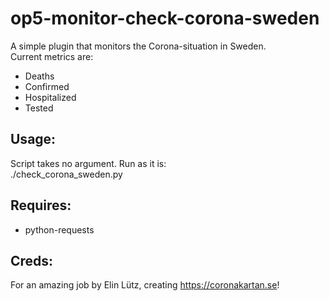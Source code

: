 # op5-monitor-check-corona-sweden

A simple plugin that monitors the Corona-situation in Sweden. <br>
Current metrics are: <br>
* Deaths
* Confirmed
* Hospitalized
* Tested

## Usage: 
Script takes no argument. Run as it is: <br>
./check_corona_sweden.py

## Requires: 
* python-requests

## Creds:

For an amazing job by Elin Lütz, creating https://coronakartan.se!

